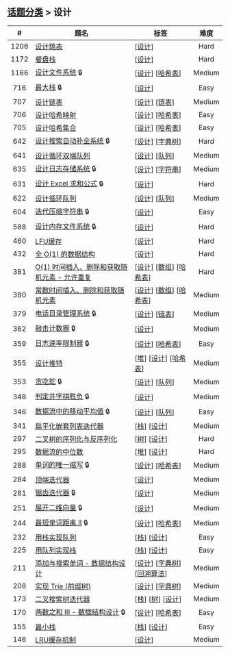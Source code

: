 <!--|This file generated by command(leetcode tag); DO NOT EDIT.            |-->
<!--+----------------------------------------------------------------------+-->
<!--|@author    openset <openset.wang@gmail.com>                           |-->
<!--|@link      https://github.com/openset                                 |-->
<!--|@home      https://github.com/openset/leetcode                        |-->
<!--+----------------------------------------------------------------------+-->

## [话题分类](https://github.com/openset/leetcode/blob/master/tag/README.md) > 设计

| # | 题名 | 标签 | 难度 |
| :-: | - | - | :-: |
| 1206 | [设计跳表](https://github.com/openset/leetcode/tree/master/problems/design-skiplist) | [[设计](https://github.com/openset/leetcode/tree/master/tag/design/README.md)]  | Hard |
| 1172 | [餐盘栈](https://github.com/openset/leetcode/tree/master/problems/dinner-plate-stacks) | [[设计](https://github.com/openset/leetcode/tree/master/tag/design/README.md)]  | Hard |
| 1166 | [设计文件系统](https://github.com/openset/leetcode/tree/master/problems/design-file-system) 🔒 | [[设计](https://github.com/openset/leetcode/tree/master/tag/design/README.md)] [[哈希表](https://github.com/openset/leetcode/tree/master/tag/hash-table/README.md)]  | Medium |
| 716 | [最大栈](https://github.com/openset/leetcode/tree/master/problems/max-stack) 🔒 | [[设计](https://github.com/openset/leetcode/tree/master/tag/design/README.md)]  | Easy |
| 707 | [设计链表](https://github.com/openset/leetcode/tree/master/problems/design-linked-list) | [[设计](https://github.com/openset/leetcode/tree/master/tag/design/README.md)] [[链表](https://github.com/openset/leetcode/tree/master/tag/linked-list/README.md)]  | Medium |
| 706 | [设计哈希映射](https://github.com/openset/leetcode/tree/master/problems/design-hashmap) | [[设计](https://github.com/openset/leetcode/tree/master/tag/design/README.md)] [[哈希表](https://github.com/openset/leetcode/tree/master/tag/hash-table/README.md)]  | Easy |
| 705 | [设计哈希集合](https://github.com/openset/leetcode/tree/master/problems/design-hashset) | [[设计](https://github.com/openset/leetcode/tree/master/tag/design/README.md)] [[哈希表](https://github.com/openset/leetcode/tree/master/tag/hash-table/README.md)]  | Easy |
| 642 | [设计搜索自动补全系统](https://github.com/openset/leetcode/tree/master/problems/design-search-autocomplete-system) 🔒 | [[设计](https://github.com/openset/leetcode/tree/master/tag/design/README.md)] [[字典树](https://github.com/openset/leetcode/tree/master/tag/trie/README.md)]  | Hard |
| 641 | [设计循环双端队列](https://github.com/openset/leetcode/tree/master/problems/design-circular-deque) | [[设计](https://github.com/openset/leetcode/tree/master/tag/design/README.md)] [[队列](https://github.com/openset/leetcode/tree/master/tag/queue/README.md)]  | Medium |
| 635 | [设计日志存储系统](https://github.com/openset/leetcode/tree/master/problems/design-log-storage-system) 🔒 | [[设计](https://github.com/openset/leetcode/tree/master/tag/design/README.md)] [[字符串](https://github.com/openset/leetcode/tree/master/tag/string/README.md)]  | Medium |
| 631 | [设计 Excel 求和公式](https://github.com/openset/leetcode/tree/master/problems/design-excel-sum-formula) 🔒 | [[设计](https://github.com/openset/leetcode/tree/master/tag/design/README.md)]  | Hard |
| 622 | [设计循环队列](https://github.com/openset/leetcode/tree/master/problems/design-circular-queue) | [[设计](https://github.com/openset/leetcode/tree/master/tag/design/README.md)] [[队列](https://github.com/openset/leetcode/tree/master/tag/queue/README.md)]  | Medium |
| 604 | [迭代压缩字符串](https://github.com/openset/leetcode/tree/master/problems/design-compressed-string-iterator) 🔒 | [[设计](https://github.com/openset/leetcode/tree/master/tag/design/README.md)]  | Easy |
| 588 | [设计内存文件系统](https://github.com/openset/leetcode/tree/master/problems/design-in-memory-file-system) 🔒 | [[设计](https://github.com/openset/leetcode/tree/master/tag/design/README.md)]  | Hard |
| 460 | [LFU缓存](https://github.com/openset/leetcode/tree/master/problems/lfu-cache) | [[设计](https://github.com/openset/leetcode/tree/master/tag/design/README.md)]  | Hard |
| 432 | [全 O(1) 的数据结构](https://github.com/openset/leetcode/tree/master/problems/all-oone-data-structure) | [[设计](https://github.com/openset/leetcode/tree/master/tag/design/README.md)]  | Hard |
| 381 | [O(1) 时间插入、删除和获取随机元素 - 允许重复](https://github.com/openset/leetcode/tree/master/problems/insert-delete-getrandom-o1-duplicates-allowed) | [[设计](https://github.com/openset/leetcode/tree/master/tag/design/README.md)] [[数组](https://github.com/openset/leetcode/tree/master/tag/array/README.md)] [[哈希表](https://github.com/openset/leetcode/tree/master/tag/hash-table/README.md)]  | Hard |
| 380 | [常数时间插入、删除和获取随机元素](https://github.com/openset/leetcode/tree/master/problems/insert-delete-getrandom-o1) | [[设计](https://github.com/openset/leetcode/tree/master/tag/design/README.md)] [[数组](https://github.com/openset/leetcode/tree/master/tag/array/README.md)] [[哈希表](https://github.com/openset/leetcode/tree/master/tag/hash-table/README.md)]  | Medium |
| 379 | [电话目录管理系统](https://github.com/openset/leetcode/tree/master/problems/design-phone-directory) 🔒 | [[设计](https://github.com/openset/leetcode/tree/master/tag/design/README.md)] [[链表](https://github.com/openset/leetcode/tree/master/tag/linked-list/README.md)]  | Medium |
| 362 | [敲击计数器](https://github.com/openset/leetcode/tree/master/problems/design-hit-counter) 🔒 | [[设计](https://github.com/openset/leetcode/tree/master/tag/design/README.md)]  | Medium |
| 359 | [日志速率限制器](https://github.com/openset/leetcode/tree/master/problems/logger-rate-limiter) 🔒 | [[设计](https://github.com/openset/leetcode/tree/master/tag/design/README.md)] [[哈希表](https://github.com/openset/leetcode/tree/master/tag/hash-table/README.md)]  | Easy |
| 355 | [设计推特](https://github.com/openset/leetcode/tree/master/problems/design-twitter) | [[堆](https://github.com/openset/leetcode/tree/master/tag/heap/README.md)] [[设计](https://github.com/openset/leetcode/tree/master/tag/design/README.md)] [[哈希表](https://github.com/openset/leetcode/tree/master/tag/hash-table/README.md)]  | Medium |
| 353 | [贪吃蛇](https://github.com/openset/leetcode/tree/master/problems/design-snake-game) 🔒 | [[设计](https://github.com/openset/leetcode/tree/master/tag/design/README.md)] [[队列](https://github.com/openset/leetcode/tree/master/tag/queue/README.md)]  | Medium |
| 348 | [判定井字棋胜负](https://github.com/openset/leetcode/tree/master/problems/design-tic-tac-toe) 🔒 | [[设计](https://github.com/openset/leetcode/tree/master/tag/design/README.md)]  | Medium |
| 346 | [数据流中的移动平均值](https://github.com/openset/leetcode/tree/master/problems/moving-average-from-data-stream) 🔒 | [[设计](https://github.com/openset/leetcode/tree/master/tag/design/README.md)] [[队列](https://github.com/openset/leetcode/tree/master/tag/queue/README.md)]  | Easy |
| 341 | [扁平化嵌套列表迭代器](https://github.com/openset/leetcode/tree/master/problems/flatten-nested-list-iterator) | [[栈](https://github.com/openset/leetcode/tree/master/tag/stack/README.md)] [[设计](https://github.com/openset/leetcode/tree/master/tag/design/README.md)]  | Medium |
| 297 | [二叉树的序列化与反序列化](https://github.com/openset/leetcode/tree/master/problems/serialize-and-deserialize-binary-tree) | [[树](https://github.com/openset/leetcode/tree/master/tag/tree/README.md)] [[设计](https://github.com/openset/leetcode/tree/master/tag/design/README.md)]  | Hard |
| 295 | [数据流的中位数](https://github.com/openset/leetcode/tree/master/problems/find-median-from-data-stream) | [[堆](https://github.com/openset/leetcode/tree/master/tag/heap/README.md)] [[设计](https://github.com/openset/leetcode/tree/master/tag/design/README.md)]  | Hard |
| 288 | [单词的唯一缩写](https://github.com/openset/leetcode/tree/master/problems/unique-word-abbreviation) 🔒 | [[设计](https://github.com/openset/leetcode/tree/master/tag/design/README.md)] [[哈希表](https://github.com/openset/leetcode/tree/master/tag/hash-table/README.md)]  | Medium |
| 284 | [顶端迭代器](https://github.com/openset/leetcode/tree/master/problems/peeking-iterator) | [[设计](https://github.com/openset/leetcode/tree/master/tag/design/README.md)]  | Medium |
| 281 | [锯齿迭代器](https://github.com/openset/leetcode/tree/master/problems/zigzag-iterator) 🔒 | [[设计](https://github.com/openset/leetcode/tree/master/tag/design/README.md)]  | Medium |
| 251 | [展开二维向量](https://github.com/openset/leetcode/tree/master/problems/flatten-2d-vector) 🔒 | [[设计](https://github.com/openset/leetcode/tree/master/tag/design/README.md)]  | Medium |
| 244 | [最短单词距离 II](https://github.com/openset/leetcode/tree/master/problems/shortest-word-distance-ii) 🔒 | [[设计](https://github.com/openset/leetcode/tree/master/tag/design/README.md)] [[哈希表](https://github.com/openset/leetcode/tree/master/tag/hash-table/README.md)]  | Medium |
| 232 | [用栈实现队列](https://github.com/openset/leetcode/tree/master/problems/implement-queue-using-stacks) | [[栈](https://github.com/openset/leetcode/tree/master/tag/stack/README.md)] [[设计](https://github.com/openset/leetcode/tree/master/tag/design/README.md)]  | Easy |
| 225 | [用队列实现栈](https://github.com/openset/leetcode/tree/master/problems/implement-stack-using-queues) | [[栈](https://github.com/openset/leetcode/tree/master/tag/stack/README.md)] [[设计](https://github.com/openset/leetcode/tree/master/tag/design/README.md)]  | Easy |
| 211 | [添加与搜索单词 - 数据结构设计](https://github.com/openset/leetcode/tree/master/problems/add-and-search-word-data-structure-design) | [[设计](https://github.com/openset/leetcode/tree/master/tag/design/README.md)] [[字典树](https://github.com/openset/leetcode/tree/master/tag/trie/README.md)] [[回溯算法](https://github.com/openset/leetcode/tree/master/tag/backtracking/README.md)]  | Medium |
| 208 | [实现 Trie (前缀树)](https://github.com/openset/leetcode/tree/master/problems/implement-trie-prefix-tree) | [[设计](https://github.com/openset/leetcode/tree/master/tag/design/README.md)] [[字典树](https://github.com/openset/leetcode/tree/master/tag/trie/README.md)]  | Medium |
| 173 | [二叉搜索树迭代器](https://github.com/openset/leetcode/tree/master/problems/binary-search-tree-iterator) | [[栈](https://github.com/openset/leetcode/tree/master/tag/stack/README.md)] [[树](https://github.com/openset/leetcode/tree/master/tag/tree/README.md)] [[设计](https://github.com/openset/leetcode/tree/master/tag/design/README.md)]  | Medium |
| 170 | [两数之和 III - 数据结构设计](https://github.com/openset/leetcode/tree/master/problems/two-sum-iii-data-structure-design) 🔒 | [[设计](https://github.com/openset/leetcode/tree/master/tag/design/README.md)] [[哈希表](https://github.com/openset/leetcode/tree/master/tag/hash-table/README.md)]  | Easy |
| 155 | [最小栈](https://github.com/openset/leetcode/tree/master/problems/min-stack) | [[栈](https://github.com/openset/leetcode/tree/master/tag/stack/README.md)] [[设计](https://github.com/openset/leetcode/tree/master/tag/design/README.md)]  | Easy |
| 146 | [LRU缓存机制](https://github.com/openset/leetcode/tree/master/problems/lru-cache) | [[设计](https://github.com/openset/leetcode/tree/master/tag/design/README.md)]  | Medium |
